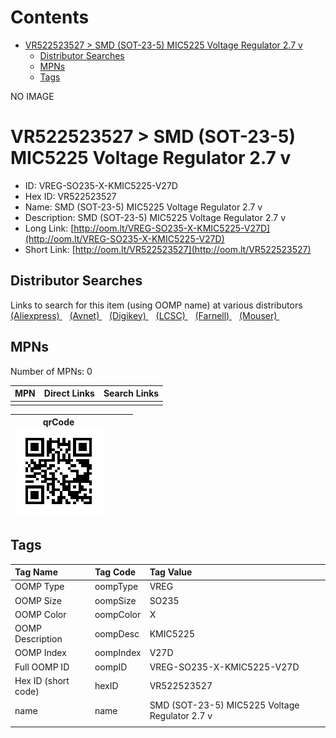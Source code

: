 



Contents
========

* [VR522523527 > SMD (SOT-23-5) MIC5225 Voltage Regulator 2.7 v](#vr522523527--smd-sot-23-5-mic5225-voltage-regulator-27-v)
	* [Distributor Searches](#distributor-searches)
	* [MPNs](#mpns)
	* [Tags](#tags)
  
NO IMAGE  
# VR522523527 > SMD (SOT-23-5) MIC5225 Voltage Regulator 2.7 v

- ID: VREG-SO235-X-KMIC5225-V27D
- Hex ID: VR522523527
- Name: SMD (SOT-23-5) MIC5225 Voltage Regulator 2.7 v
- Description: SMD (SOT-23-5) MIC5225 Voltage Regulator 2.7 v
- Long Link: [http://oom.lt/VREG-SO235-X-KMIC5225-V27D](http://oom.lt/VREG-SO235-X-KMIC5225-V27D)
- Short Link: [http://oom.lt/VR522523527](http://oom.lt/VR522523527)

## Distributor Searches
  
Links to search for this item (using OOMP name) at various distributors  
[(Aliexpress) ](https://www.aliexpress.com/wholesale?SearchText=1117SMD+SOT-23-5+MIC5225+Voltage+Regulator+2.7+v)&nbsp;&nbsp;&nbsp;[(Avnet) ](https://www.avnet.com/shop/us/search/SMD+SOT-23-5+MIC5225+Voltage+Regulator+2.7+v)&nbsp;&nbsp;&nbsp;[(Digikey) ](https://www.digikey.co.uk/en/products/result?s=SMD+SOT-23-5+MIC5225+Voltage+Regulator+2.7+v)&nbsp;&nbsp;&nbsp;[(LCSC) ](https://www.lcsc.com/search?q=SMD+SOT-23-5+MIC5225+Voltage+Regulator+2.7+v)&nbsp;&nbsp;&nbsp;[(Farnell) ](https://uk.farnell.com/search?st=SMD+SOT-23-5+MIC5225+Voltage+Regulator+2.7+v)&nbsp;&nbsp;&nbsp;[(Mouser) ](https://www.mouser.com/c/?q=SMD+SOT-23-5+MIC5225+Voltage+Regulator+2.7+v)&nbsp;&nbsp;&nbsp;
## MPNs
  
Number of MPNs: 0  

|MPN|Direct Links|Search Links|
| :--- | :--- | :--- |
||||
  

|qrCode<br>[![](https://raw.githubusercontent.com/oomlout/oomlout_OOMP_parts_V2/main/VREG/SO235/X/KMIC5225/V27D/qrCode_140.png)](https://github.com/oomlout/oomlout_OOMP_parts_V2/tree/main/VREG/SO235/X/KMIC5225/V27D/qrCode.png)||||
| :---: | :---: | :---: | :---: |

## Tags
  

|Tag Name|Tag Code|Tag Value|
| :--- | :--- | :--- |
|OOMP Type|oompType|VREG|
|OOMP Size|oompSize|SO235|
|OOMP Color|oompColor|X|
|OOMP Description|oompDesc|KMIC5225|
|OOMP Index|oompIndex|V27D|
|Full OOMP ID|oompID|VREG-SO235-X-KMIC5225-V27D|
|Hex ID (short code)|hexID|VR522523527|
|name|name|SMD (SOT-23-5) MIC5225 Voltage Regulator 2.7 v|
||||
